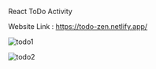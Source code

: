 React ToDo Activity

Website Link : https://todo-zen.netlify.app/

![todo1](https://github.com/vigneshacodes/zen-todo/assets/134355192/81a14a37-a32c-498b-b6a2-5e7b2a669cbc)

![todo2](https://github.com/vigneshacodes/zen-todo/assets/134355192/91d78bc4-16a8-4b4d-8cfd-f17f1a78228c)

